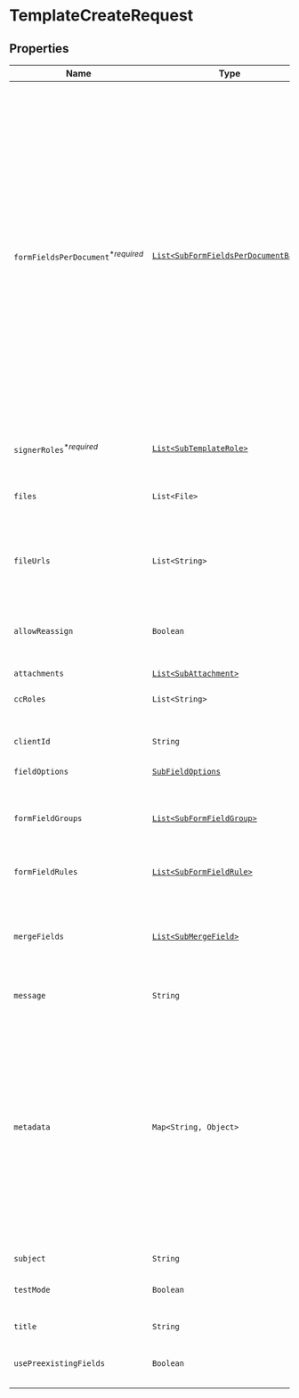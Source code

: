 

# TemplateCreateRequest



## Properties

Name | Type | Description | Notes
------------ | ------------- | ------------- | -------------
| `formFieldsPerDocument`<sup>*_required_</sup> | [```List<SubFormFieldsPerDocumentBase>```](SubFormFieldsPerDocumentBase.md) |  The fields that should appear on the document, expressed as an array of objects. (For more details you can read about it here: [Using Form Fields per Document](/docs/openapi/form-fields-per-document).)<br><br>**NOTE**: Fields like **text**, **dropdown**, **checkbox**, **radio**, and **hyperlink** have additional required and optional parameters. Check out the list of [additional parameters](/api/reference/constants/#form-fields-per-document) for these field types.<br><br>* Text Field use `SubFormFieldsPerDocumentText`<br>* Dropdown Field use `SubFormFieldsPerDocumentDropdown`<br>* Hyperlink Field use `SubFormFieldsPerDocumentHyperlink`<br>* Checkbox Field use `SubFormFieldsPerDocumentCheckbox`<br>* Radio Field use `SubFormFieldsPerDocumentRadio`<br>* Signature Field use `SubFormFieldsPerDocumentSignature`<br>* Date Signed Field use `SubFormFieldsPerDocumentDateSigned`<br>* Initials Field use `SubFormFieldsPerDocumentInitials`<br>* Text Merge Field use `SubFormFieldsPerDocumentTextMerge`<br>* Checkbox Merge Field use `SubFormFieldsPerDocumentCheckboxMerge`  |  |
| `signerRoles`<sup>*_required_</sup> | [```List<SubTemplateRole>```](SubTemplateRole.md) |  An array of the designated signer roles that must be specified when sending a SignatureRequest using this Template.  |  |
| `files` | ```List<File>``` |  Use `files[]` to indicate the uploaded file(s) to send for signature.<br><br>This endpoint requires either **files** or **file_urls[]**, but not both.  |  |
| `fileUrls` | ```List<String>``` |  Use `file_urls[]` to have Dropbox Sign download the file(s) to send for signature.<br><br>This endpoint requires either **files** or **file_urls[]**, but not both.  |  |
| `allowReassign` | ```Boolean``` |  Allows signers to reassign their signature requests to other signers if set to `true`. Defaults to `false`.<br><br>**Note**: Only available for Premium plan and higher.  |  |
| `attachments` | [```List<SubAttachment>```](SubAttachment.md) |  A list describing the attachments  |  |
| `ccRoles` | ```List<String>``` |  The CC roles that must be assigned when using the template to send a signature request  |  |
| `clientId` | ```String``` |  Client id of the app you&#39;re using to create this draft. Used to apply the branding and callback url defined for the app.  |  |
| `fieldOptions` | [```SubFieldOptions```](SubFieldOptions.md) |    |  |
| `formFieldGroups` | [```List<SubFormFieldGroup>```](SubFormFieldGroup.md) |  Group information for fields defined in `form_fields_per_document`. String-indexed JSON array with `group_label` and `requirement` keys. `form_fields_per_document` must contain fields referencing a group defined in `form_field_groups`.  |  |
| `formFieldRules` | [```List<SubFormFieldRule>```](SubFormFieldRule.md) |  Conditional Logic rules for fields defined in `form_fields_per_document`.  |  |
| `mergeFields` | [```List<SubMergeField>```](SubMergeField.md) |  Add merge fields to the template. Merge fields are placed by the user creating the template and used to pre-fill data by passing values into signature requests with the `custom_fields` parameter. If the signature request using that template *does not* pass a value into a merge field, then an empty field remains in the document.  |  |
| `message` | ```String``` |  The default template email message.  |  |
| `metadata` | ```Map<String, Object>``` |  Key-value data that should be attached to the signature request. This metadata is included in all API responses and events involving the signature request. For example, use the metadata field to store a signer&#39;s order number for look up when receiving events for the signature request.<br><br>Each request can include up to 10 metadata keys (or 50 nested metadata keys), with key names up to 40 characters long and values up to 1000 characters long.<br><br>**NOTE**: If the metadata value uses brackets (`[]`) or curly braces (`{}`), the value will be considered a JSON and will be stored as such. To store the value as a string, use the escape (`\`) character before the opeing bracket or curly brace.  |  |
| `subject` | ```String``` |  The template title (alias).  |  |
| `testMode` | ```Boolean``` |  Whether this is a test, the signature request created from this draft will not be legally binding if set to `true`. Defaults to `false`.  |  |
| `title` | ```String``` |  The title you want to assign to the SignatureRequest.  |  |
| `usePreexistingFields` | ```Boolean``` |  Enable the detection of predefined PDF fields by setting the `use_preexisting_fields` to `true` (defaults to disabled, or `false`).  |  |



